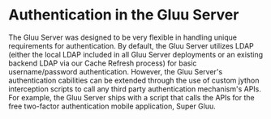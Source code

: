 # Authentication in the Gluu Server

The Gluu Server was designed to be very flexible in handling unique requirements for authentication. By default, the Gluu Server utilizes LDAP (either the local LDAP included in all Gluu Server deployments or an existing backend LDAP via our Cache Refresh process) for basic username/password authentication. However, the Gluu Server's authentication cabilities can be extended through the use of custom jython interception scripts to call any third party authentication mechanism's APIs. For example, the Gluu Server ships with a script that calls the APIs for the free two-factor authentication mobile application, Super Gluu.   
